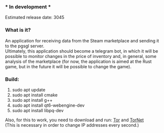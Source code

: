 ### \* In development \*
Estimated release date: 3045

### What is it?
An application for receiving data from the Steam marketplace and sending it to the pgsgl server.  
Ultimately, this application should become a telegram bot, in which it will be possible to monitor changes in the price of inventory and, in general, some analysis of the marketplace (for now, the application is aimed at the Rust game, but in the future it will be possible to change the game).

### Build:  
1. sudo apt update
2. sudo apt install cmake
3. sudo apt install g++
4. sudo apt install qt6-webengine-dev
5. sudo apt install libpq-dev

Also, for this to work, you need to download and run: [Tor](https://community.torproject.org/onion-services/setup/install/) and [TorNet](https://github.com/ByteBreach/tornet)  
(This is necessary in order to change IP addresses every second.)